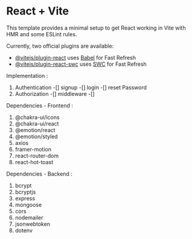 # React + Vite

This template provides a minimal setup to get React working in Vite with HMR and some ESLint rules.

Currently, two official plugins are available:

- [@vitejs/plugin-react](https://github.com/vitejs/vite-plugin-react/blob/main/packages/plugin-react/README.md) uses [Babel](https://babeljs.io/) for Fast Refresh
- [@vitejs/plugin-react-swc](https://github.com/vitejs/vite-plugin-react-swc) uses [SWC](https://swc.rs/) for Fast Refresh


Implementation :
1. Authentication
    -[] signup
    -[] login
    -[] reset Password
2. Authorization 
    -[] middleware
    -[]


Dependencies - Frontend :
1. @chakra-ui/icons
2. @chakra-ui/react
3. @emotion/react
4. @emotion/styled
5. axios
6. framer-motion
7. react-router-dom
8. react-hot-toast


Dependencies - Backend :
1. bcrypt
2. bcryptjs
3. express
4. mongoose
5. cors
6. nodemailer
7. jsonwebtoken
8. dotenv